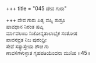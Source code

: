 +++
title = "045 ದೇವ ಗುರು"

+++
ದೇವ ಗುರು ಪಿತೃ ವಹ್ನಿ ಶುಶ್ರೂ  
ಷಾವಧಾನ ನಿರಂತ ಷಟ್ಕ  
ರ್ಮಾವಲಂಬ ನಿಜೋನ್ನತಾಲಾಭೈಕ ಸಂತೋಷ   
ಪಾವನವ್ರತ ನಿಜ ಪುರಂಧ್ರೀ  
ಸೇವೆ ಸತ್ಯಾಸ್ತೇಯ ಶೌಚ ಗು  
ಣಾವಳಿಗಳುಳ್ಳಾತ ಗೃಹಪತಿಯೆಂದನಾ ಮುನಿಪ      ॥45॥